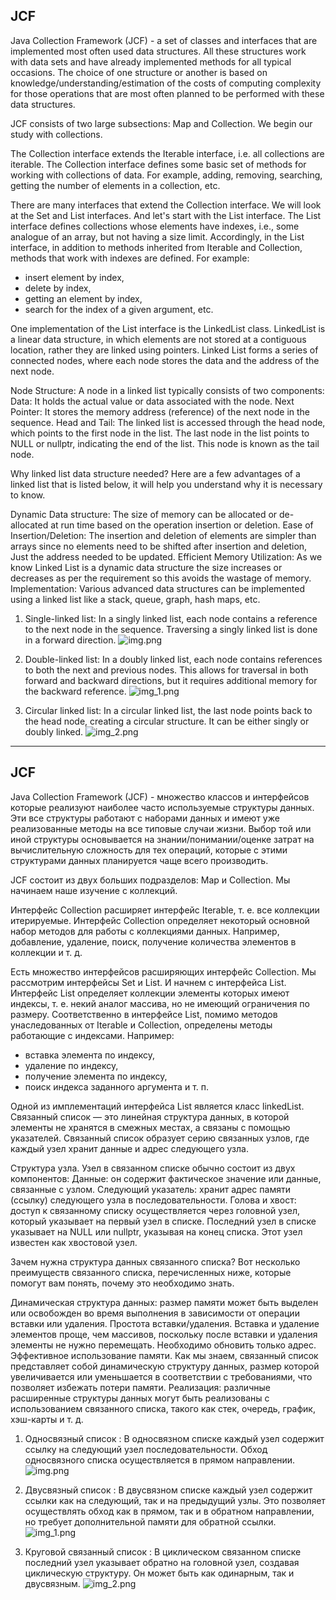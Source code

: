 ## JCF

Java Collection Framework (JCF) - a set of classes and interfaces that are implemented most often
used data structures. All these structures work with data sets and have already
implemented methods for all typical occasions.
The choice of one structure or another is based on knowledge/understanding/estimation of the costs of computing
complexity for those operations that are most often planned to be performed with these data structures.

JCF consists of two large subsections: Map and Collection.
We begin our study with collections.

The Collection interface extends the Iterable interface, i.e. all collections are iterable.
The Collection interface defines some basic set of methods for working with collections of data.
For example, adding, removing, searching, getting the number of elements in a collection, etc.

There are many interfaces that extend the Collection interface. We will look at the Set and List interfaces.
And let's start with the List interface. The List interface defines collections whose elements have indexes,
i.e., some analogue of an array, but not having a size limit. Accordingly, in the List interface,
in addition to methods inherited from Iterable and Collection, methods that work with indexes are defined.
For example:
- insert element by index,
- delete by index,
- getting an element by index,
- search for the index of a given argument, etc.

One implementation of the List interface is the LinkedList class. LinkedList is a linear data structure, in which 
elements are not stored at a contiguous location, rather they are linked using pointers. Linked List forms a series
of connected nodes, where each node stores the data and the address of the next node.

Node Structure: A node in a linked list typically consists of two components:
Data: It holds the actual value or data associated with the node.
Next Pointer: It stores the memory address (reference) of the next node in the sequence.
Head and Tail: The linked list is accessed through the head node, which points to the first node in the list. 
The last node in the list points to NULL or nullptr, indicating the end of the list. This node is known as the tail node.

Why linked list data structure needed?
Here are a few advantages of a linked list that is listed below, it will help you understand why it is necessary to know.

Dynamic Data structure: The size of memory can be allocated or de-allocated at run time based on the operation 
insertion or deletion.
Ease of Insertion/Deletion: The insertion and deletion of elements are simpler than arrays since no elements need to 
be shifted after insertion and deletion, Just the address needed to be updated.
Efficient Memory Utilization: As we know Linked List is a dynamic data structure the size increases or decreases as per 
the requirement so this avoids the wastage of memory.
Implementation: Various advanced data structures can be implemented using a linked list like a stack, queue, graph, 
hash maps, etc.

1. Single-linked list:
      In a singly linked list, each node contains a reference to the next node in the sequence. Traversing a singly 
linked list is done in a forward direction.
   ![img.png](img.png)

2. Double-linked list:
   In a doubly linked list, each node contains references to both the next and previous nodes. This allows for 
traversal in both forward and backward directions, but it requires additional memory for the backward reference.
   ![img_1.png](img_1.png)

3. Circular linked list:
   In a circular linked list, the last node points back to the head node, creating a circular structure. 
It can be either singly or doubly linked.
   ![img_2.png](img_2.png)

_______________________________________________________________

## JCF 

Java Collection Framework (JCF) - множество классов и интерфейсов которые реализуют наиболее часто 
используемые структуры данных. Эти все структуры работают с наборами данных и имеют уже 
реализованные методы на все типовые случаи жизни.
Выбор той или иной структуры основывается на знании/понимании/оценке затрат на вычислительную
сложность для тех операций, которые с этими структурами данных планируется чаще всего производить.

JCF состоит из двух больших подразделов: Map и Collection. 
Мы начинаем наше изучение с коллекций.

Интерфейс Collection расширяет интерфейс Iterable, т. е. все коллекции итерируемые. 
Интерфейс Collection определяет некоторый основной набор методов для работы с коллекциями данных. 
Например, добавление, удаление, поиск, получение количества элементов в коллекции и т. д.

Есть множество интерфейсов расширяющих интерфейс Collection. Мы рассмотрим интерфейсы Set и List. 
И начнем с интерфейса List. Интерфейс List определяет коллекции элементы которых имеют индексы, 
т. е. некий аналог массива, но не имеющий ограничения по размеру. Соответственно в интерфейсе List, 
помимо методов унаследованных от Iterable и Collection, определены методы работающие с индексами. 
Например:
- вставка элемента по индексу, 
- удаление по индексу, 
- получение элемента по индексу, 
- поиск индекса заданного аргумента и т. п.

Одной из имплементаций интерфейса List является класс linkedList. Связанный список — это линейная структура данных, в 
которой элементы не хранятся в смежных местах, а связаны с помощью указателей. Связанный список образует серию связанных
узлов, где каждый узел хранит данные и адрес следующего узла.

Структура узла. Узел в связанном списке обычно состоит из двух компонентов:
Данные: он содержит фактическое значение или данные, связанные с узлом.
Следующий указатель: хранит адрес памяти (ссылку) следующего узла в последовательности.
Голова и хвост: доступ к связанному списку осуществляется через головной узел, который указывает на первый узел в 
списке. Последний узел в списке указывает на NULL или nullptr, указывая на конец списка. Этот узел известен как 
хвостовой узел.

Зачем нужна структура данных связанного списка?
Вот несколько преимуществ связанного списка, перечисленных ниже, которые помогут вам понять, почему это необходимо знать.

Динамическая структура данных: размер памяти может быть выделен или освобожден во время выполнения в зависимости от 
операции вставки или удаления.
Простота вставки/удаления. Вставка и удаление элементов проще, чем массивов, поскольку после вставки и удаления 
элементы не нужно перемещать. Необходимо обновить только адрес.
Эффективное использование памяти. Как мы знаем, связанный список представляет собой динамическую структуру данных, 
размер которой увеличивается или уменьшается в соответствии с требованиями, что позволяет избежать потери памяти.
Реализация: различные расширенные структуры данных могут быть реализованы с использованием связанного списка, такого 
как стек, очередь, график, хэш-карты и т. д.

1. Односвязный список :
   В односвязном списке каждый узел содержит ссылку на следующий узел последовательности. Обход односвязного списка 
осуществляется в прямом направлении.
![img.png](img.png)

2. Двусвязный список :
      В двусвязном списке каждый узел содержит ссылки как на следующий, так и на предыдущий узлы. Это позволяет 
осуществлять обход как в прямом, так и в обратном направлении, но требует дополнительной памяти для обратной ссылки.
![img_1.png](img_1.png)

3. Круговой связанный список :
   В циклическом связанном списке последний узел указывает обратно на головной узел, создавая циклическую структуру. 
Он может быть как одинарным, так и двусвязным.
![img_2.png](img_2.png)